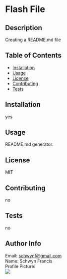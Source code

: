 # Flash File

## Description <span id="d"></span> 
Creating a README.md file
 
## Table of Contents 
 <ul><li><a href="#i">Installation</a></li><li><a href="#u">Usage</a></li><li><a href="#l">License</a></li><li><a href="#c">Contributing</a></li><li><a href="#t">Tests</a></li></ul> 
 
## Installation <span id="i"></span> 
yes 
 
## Usage <span id="u"></span> 
README.md generator. 
 
## License <span id="l"></span> 
MIT 
 
## Contributing <span id="c"></span> 
no 
 
## Tests <span id="t"></span> 
no 
 
## Author Info 
 Email: schwynf@gmail.com<br>
 Name: Schwyn Francis<br>
 Profile Picture: <br> ![](https://avatars.githubusercontent.com/u/59147321?) 
 
